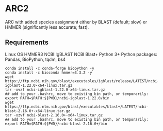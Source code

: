 # ARC2
ARC with added species assignment either by BLAST (default; slow) or HMMER (significantly less accurate; fast).

## Requirements

Linux OS
HMMER3
NCBI IgBLAST
NCBI Blast+
Python 3+
Python packages: Pandas, BioPython, tqdm, bs4

```shell
conda install -c conda-forge biopython -y
conda install -c bioconda hmmer=3.3.2 -y
wget https://ftp.ncbi.nih.gov/blast/executables/igblast/release/LATEST/ncbi-igblast-1.22.0-x64-linux.tar.gz
tar -xvzf ncbi-igblast-1.22.0-x64-linux.tar.gz
## add to your .bashrc, move to existing bin path, or temporarily:
export PATH=$PATH:${PWD}/ncbi-igblast-1.22.0/bin
wget https://ftp.ncbi.nlm.nih.gov/blast/executables/blast+/LATEST/ncbi-blast-2.16.0+-x64-linux.tar.gz
tar -xzvf ncbi-blast-2.16.0+-x64-linux.tar.gz
## add to your .bashrc, move to existing bin path, or temporarily:
export PATH=$PATH:${PWD}/ncbi-blast-2.16.0+/bin
```
